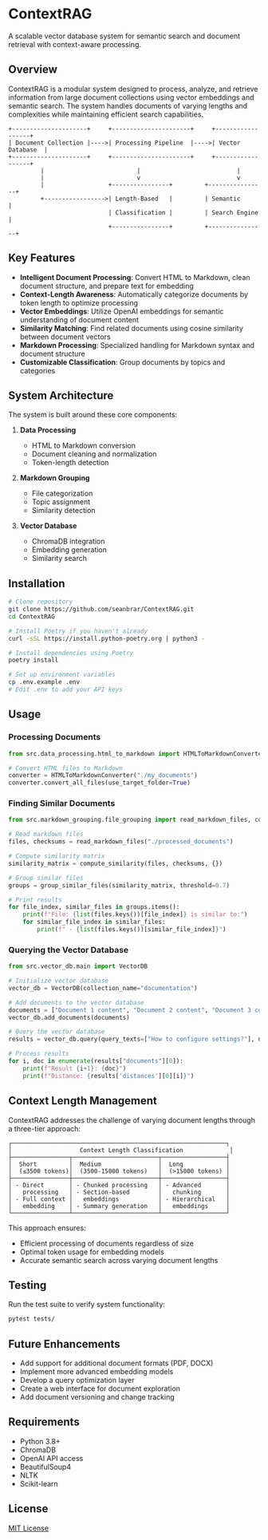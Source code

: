 # ContextRAG

A scalable vector database system for semantic search and document retrieval with context-aware processing.

## Overview

ContextRAG is a modular system designed to process, analyze, and retrieve information from large document collections using vector embeddings and semantic search. The system handles documents of varying lengths and complexities while maintaining efficient search capabilities.

```
+---------------------+     +----------------------+     +------------------+
| Document Collection |---->| Processing Pipeline  |---->| Vector Database  |
+---------------------+     +----------------------+     +------------------+
         |                          |                           |
         |                          v                           v
         |                  +----------------+         +----------------+
         +----------------->| Length-Based   |         | Semantic       |
                            | Classification |         | Search Engine  |
                            +----------------+         +----------------+
```

## Key Features

- **Intelligent Document Processing**: Convert HTML to Markdown, clean document structure, and prepare text for embedding
- **Context-Length Awareness**: Automatically categorize documents by token length to optimize processing
- **Vector Embeddings**: Utilize OpenAI embeddings for semantic understanding of document content
- **Similarity Matching**: Find related documents using cosine similarity between document vectors
- **Markdown Processing**: Specialized handling for Markdown syntax and document structure
- **Customizable Classification**: Group documents by topics and categories

## System Architecture

The system is built around these core components:

1. **Data Processing**
   - HTML to Markdown conversion
   - Document cleaning and normalization
   - Token-length detection

2. **Markdown Grouping**
   - File categorization
   - Topic assignment
   - Similarity detection

3. **Vector Database**
   - ChromaDB integration
   - Embedding generation
   - Similarity search

## Installation

```bash
# Clone repository
git clone https://github.com/seanbrar/ContextRAG.git
cd ContextRAG

# Install Poetry if you haven't already
curl -sSL https://install.python-poetry.org | python3 -

# Install dependencies using Poetry
poetry install

# Set up environment variables
cp .env.example .env
# Edit .env to add your API keys
```

## Usage

### Processing Documents

```python
from src.data_processing.html_to_markdown import HTMLToMarkdownConverter

# Convert HTML files to Markdown
converter = HTMLToMarkdownConverter("./my_documents")
converter.convert_all_files(use_target_folder=True)
```

### Finding Similar Documents

```python
from src.markdown_grouping.file_grouping import read_markdown_files, compute_similarity, group_similar_files

# Read markdown files
files, checksums = read_markdown_files("./processed_documents")

# Compute similarity matrix
similarity_matrix = compute_similarity(files, checksums, {})

# Group similar files
groups = group_similar_files(similarity_matrix, threshold=0.7)

# Print results
for file_index, similar_files in groups.items():
    print(f"File: {list(files.keys())[file_index]} is similar to:")
    for similar_file_index in similar_files:
        print(f" - {list(files.keys())[similar_file_index]}")
```

### Querying the Vector Database

```python
from src.vector_db.main import VectorDB

# Initialize vector database
vector_db = VectorDB(collection_name="documentation")

# Add documents to the vector database
documents = ["Document 1 content", "Document 2 content", "Document 3 content"]
vector_db.add_documents(documents)

# Query the vector database
results = vector_db.query(query_texts=["How to configure settings?"], n_results=3)

# Process results
for i, doc in enumerate(results["documents"][0]):
    print(f"Result {i+1}: {doc}")
    print(f"Distance: {results['distances'][0][i]}")
```

## Context Length Management

ContextRAG addresses the challenge of varying document lengths through a three-tier approach:

```
┌────────────────────────────────────────────────────────────┐
│                   Context Length Classification             │
├────────────────┬────────────────────────┬──────────────────┤
│  Short         │  Medium                │  Long            │
│  (≤3500 tokens)│  (3500-15000 tokens)   │  (>15000 tokens) │
├────────────────┼────────────────────────┼──────────────────┤
│ - Direct       │ - Chunked processing   │ - Advanced       │
│   processing   │ - Section-based        │   chunking       │
│ - Full context │   embeddings           │ - Hierarchical   │
│   embedding    │ - Summary generation   │   embeddings     │
└────────────────┴────────────────────────┴──────────────────┘
```

This approach ensures:
- Efficient processing of documents regardless of size
- Optimal token usage for embedding models
- Accurate semantic search across varying document lengths

## Testing

Run the test suite to verify system functionality:

```bash
pytest tests/
```

## Future Enhancements

- Add support for additional document formats (PDF, DOCX)
- Implement more advanced embedding models
- Develop a query optimization layer
- Create a web interface for document exploration
- Add document versioning and change tracking

## Requirements

- Python 3.8+
- ChromaDB
- OpenAI API access
- BeautifulSoup4
- NLTK
- Scikit-learn

## License

[MIT License](LICENSE)